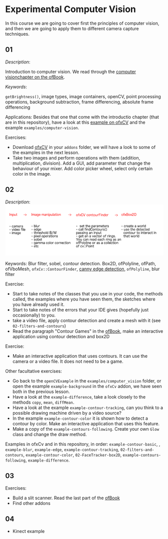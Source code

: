 # Experimental Computer Vision

In this course we are going to cover first the principles of computer vision, and then we are going to apply them to different camera capture techniques.

## 01
*Description*:

Introduction to computer vision. We read through the [computer visionchapter on the ofBook](https://openframeworks.cc/ofBook/chapters/image_processing_computer_vision.html).

*Keywords*:

`getBrightness()`, image types, image containers, openCV, point processing operations, background subtraction, frame differencing, absolute frame differencing

Applications:
Besides that one that come with the introductio chapter (that are in this repository), have a look at this [example on ofxCV](https://github.com/kylemcdonald/ofxCv/tree/master/example-background) and the example `examples/computer-vision`.

Exercises:
- Download [ofxCV](https://github.com/kylemcdonald/ofxCv/) in your `addons` folder, we will have a look to some of the examples in the next lesson.
- Take two images and perform operations with them (addition, multiplication, division). Add a GUI, add parameter that change the behaviour of your mixer. Add color picker wheel, select only certain color in the image.

## 02

*Description*:
![2](img/2.png)


Keywords: Blur filter, sobel, contour detection. Box2D, ofPolyline, ofPath, ofVboMesh, `ofxCv::ContourFinder`, [canny edge detection](https://en.wikipedia.org/wiki/Canny_edge_detector), `ofPolyline`, blur filter


Exercise:
- Start to take notes of the classes that you use in your code, the methods called, the examples where you have seen them, the sketches where you have already used it.
- Start to take notes of the errors that your IDE gives (hopefully just occasionally) to you.
- take a video file, apply contour detection and create a mesh with it (see `02-filters-and-contours`)
- Read the paragraph "Contour Games" in the [ofBook](https://openframeworks.cc/ofBook/chapters/image_processing_computer_vision.html), make an interactive application using contour detection and box2D

Exercise:
- Make an interactive application that uses contours. It can use the camera or a video file. It does not need to be a game.

Other facultative exercises:

- Go back to the `openCVExample` in the `examples/computer_vision` folder, or open the example `example-background` in the `ofxCv` addon, we have seen both in the previous lesson.
- Have a look at the `example-difference`, take a look closely to the methods `copy`, `mean`, `diffMean`.
- Have a look at the example `example-contour-tracking`, can you think to a possible drawing machine driven by a video source?
- In the example `example-contour-color` it is shown how to detect a contour by color. Make an interactive application that uses this feature.
- Make a copy of the `example-contours-following`. Create your own `Glow` class and change the draw method.

Examples in ofxCv and in this repository, in order: `example-contour-basic`, , `example-blur`, `example-edge`, `example-contour-tracking`, `02-filters-and-contours`, `example-contour-color`, `02-FaceTracker-box2D`, `example-contours-following`, `example-difference`.

## 03

Exercises:
- Build a slit scanner. Read the last part of the [ofBook](https://openframeworks.cc/ofBook/chapters/image_processing_computer_vision.html)
- Find other addons

## 04

- Kinect example
